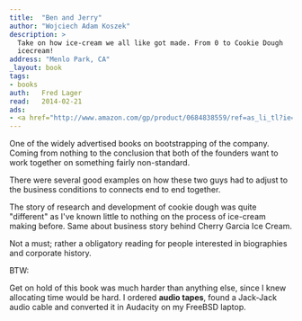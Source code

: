 ```yaml
---
title:	"Ben and Jerry"
author: "Wojciech Adam Koszek"
description: >
  Take on how ice-cream we all like got made. From 0 to Cookie Dough
  icecream!
address: "Menlo Park, CA"
_layout: book
tags:
- books
auth:	Fred Lager
read:	2014-02-21
ads:
- <a href="http://www.amazon.com/gp/product/0684838559/ref=as_li_tl?ie=UTF8&camp=1789&creative=390957&creativeASIN=0684838559&linkCode=as2&tag=wkoszek08-20&linkId=6HNPVYEEU3TTVBSX"><img border="0" src="http://ws-na.amazon-adsystem.com/widgets/q?_encoding=UTF8&ASIN=0684838559&Format=_SL160_&ID=AsinImage&MarketPlace=US&ServiceVersion=20070822&WS=1&tag=wkoszek08-20" ></a><img src="http://ir-na.amazon-adsystem.com/e/ir?t=wkoszek08-20&l=as2&o=1&a=0684838559" width="1" height="1" border="0" alt="" style="border:none !important; margin:0px !important;" />
---
```


One of the widely advertised books on bootstrapping of the company. Coming
from nothing to the conclusion that both of the founders want to work
together on something fairly non-standard.

There were several good examples on how these two guys had to adjust to the
business conditions to connects end to end together.

The story of research and development of cookie dough was quite "different"
as I've known little to nothing on the process of ice-cream making before.
Same about business story behind Cherry Garcia Ice Cream.

Not a must; rather a obligatory reading for people interested in biographies
and corporate history.

BTW:

Get on hold of this book was much harder than anything else, since I knew
allocating time would be hard. I ordered **audio tapes**, found a Jack-Jack
audio cable and converted it in Audacity on my FreeBSD laptop.
